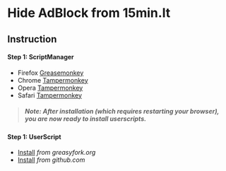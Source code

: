 # Hide AdBlock from 15min.lt

## Instruction

#### Step 1: ScriptManager
* Firefox [Greasemonkey](https://addons.mozilla.org/firefox/addon/greasemonkey/)
* Chrome [Tampermonkey](https://chrome.google.com/webstore/detail/tampermonkey/dhdgffkkebhmkfjojejmpbldmpobfkfo)
* Opera [Tampermonkey](https://addons.opera.com/en/extensions/details/tampermonkey-beta/)
* Safari [Tampermonkey](https://safari.tampermonkey.net/tampermonkey.safariextz)

> ##### Note: After installation (which requires restarting your browser), you are now ready to install userscripts.

#### Step 1: UserScript
* [Install](https://greasyfork.org/scripts/20482-15min-hide-adblock/code/15min-hide-adblock.user.js) *from greasyfork.org*
* [Install](https://raw.githubusercontent.com/recallfx/15min-hide-adblock/master/15min-hide-adblock.js) *from github.com*
